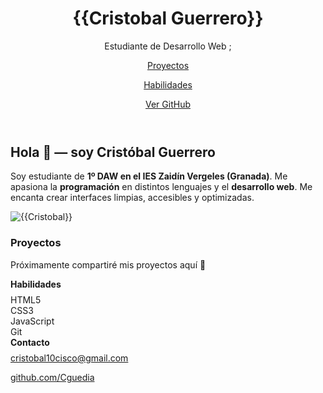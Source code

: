 

<div class="wrap"><!-- HEADER --><header>
<div class="brand">
<div class="logo" aria-hidden="true"></div>
<div>
<h1><stromg>{{Cristobal Guerrero}}</stromg></h1>
<p>Estudiante de Desarrollo Web ;</p>
</div>
</div>
<P><nav><a href="#proyectos">Proyectos</a></P> 
 <P> <a href="#skills">Habilidades</a> </P>
 <P><a class="cta" href="https://github.com/Cguedia" target="_blank" rel="noopener">Ver GitHub</a></P>
</nav></header>
<div class="grid"><!-- MAIN -->
 <section class="max-w-3xl mx-auto px-4 text-center">
    <h2 class="text-2xl font-semibold mb-4">Hola 👋 — soy Cristóbal Guerrero</h2>
    <p class="text-gray-700 leading-relaxed">
      Soy estudiante de <strong>1º DAW en el IES Zaidín Vergeles (Granada)</strong>.  
      Me apasiona la <strong>programación</strong> en distintos lenguajes y el
      <strong>desarrollo web</strong>.  
      Me encanta crear interfaces limpias, accesibles y optimizadas.
    </p>
  </section>
  
<div class="avatar" aria-hidden="true"><!-- Sustituye por tu foto real si quieres: <img src="ruta-a-tu-foto.jpg" alt="Tu Nombre"> --> <img src=https://concepto.de/wp-content/uploads/2020/08/Programacion-informatica-scaled-e1724960033513.jpg)" alt="{{Cristobal}}" /></div>
</div>
</section>
 <section class="max-w-3xl mx-auto px-4 mt-12">
    <h3 class="text-xl font-semibold mb-4 text-center">Proyectos</h3>
    <p class="text-center text-gray-600">Próximamente compartiré mis proyectos aquí 🚀</p>
  </section>
<!-- SIDEBAR -->
<aside class="sidebar">
<div class="card section">
<h4 style="margin: 0 0 8px 0;">Habilidades</h4>
<div id="skills" class="skills">
<div class="skill">HTML5</div>
<div class="skill">CSS3</div>
<div class="skill">JavaScript</div>
<div class="skill">Git</div>
</div>
<div class="card section">
<h4 style="margin: 0 0 8 0;"><strong></strong>Contacto</h4></strong>
<div id="contacto" class="contact"><a href="mailto:cristobal10cisco@gmail.com">cristobal10cisco@gmail.com </a>
  
<a href="https://github.com/Cguedia" target="_blank" rel="noopener"> github.com/Cguedia </a> 
</div>
</aside>
</div>
</div>
